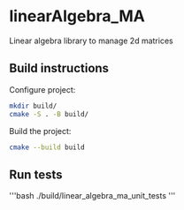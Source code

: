 # linearAlgebra_MA

Linear algebra library to manage 2d matrices

## Build instructions

Configure project:

```bash
mkdir build/
cmake -S . -B build/
```

Build the project:

```bash
cmake --build build
```

## Run tests

'''bash
./build/linear_algebra_ma_unit_tests
'''
